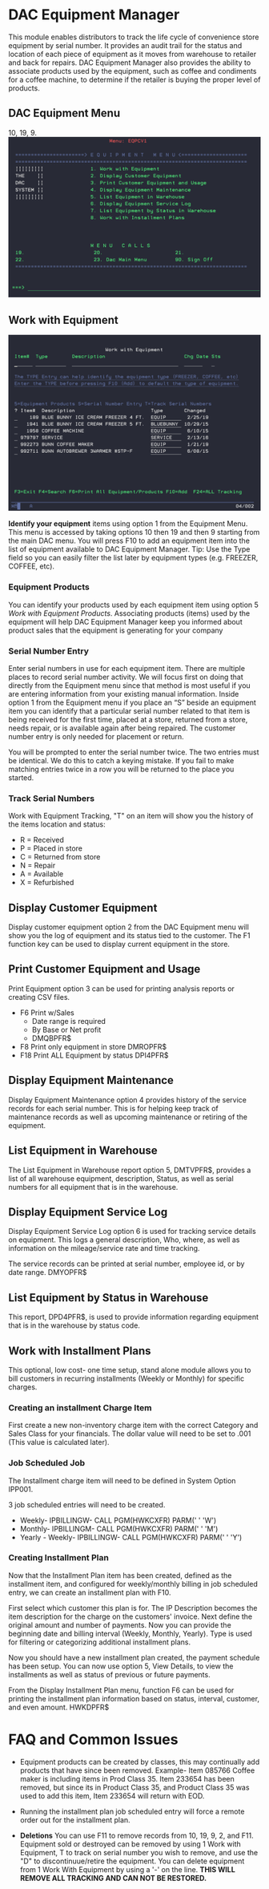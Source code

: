 # DAC Equipment Manager
This module enables distributors to track the life cycle of convenience store equipment by serial number. It provides an audit trail for the status and location of each piece of equipment as it moves from warehouse to retailer and back for repairs. DAC Equipment Manager also provides the ability to associate products used by the equipment, such as coffee and condiments for a coffee machine, to determine if the retailer is buying the proper level of products.

## DAC Equipment Menu
10, 19, 9.
![DAC Equipment Manager Menu](../images/DAC_Equipment_Manager_MainMenu.png)

## Work with Equipment   
![DAC Equipment Manager WW Equipment](../images/DAC_Equipment_Manager_WWEquipment.png)
 
**Identify your equipment** items using option 1 from the Equipment Menu. This menu is accessed by taking options 10 then 19 and then 9 starting from the main DAC menu. You will press F10 to add an equipment item into the list of equipment available to DAC Equipment Manager. Tip: Use the Type field so you can easily filter the list later by equipment types (e.g. FREEZER, COFFEE, etc). 

### Equipment Products
You can identify your products used by each equipment item using option 5 *Work with Equipment Products*. Associating products (items) used by the equipment will help DAC Equipment Manager keep you informed about product sales that the equipment is generating for your company

### Serial Number Entry
Enter serial numbers in use for each equipment item. There are multiple places to record serial number activity. We will focus first on doing that directly from the Equipment menu since that method is most useful if you are entering information from your existing manual information. Inside option 1 from the Equipment menu if you place an “S” beside an equipment item you can identify that a particular serial number related to that item is being received for the first time, placed at a store, returned from a store, needs repair, or is available again after being repaired. The customer number entry is only needed for placement or return. 

You will be prompted to enter the serial number twice. The two entries must be identical. We do this to catch a keying mistake. If you fail to make matching entries twice in a row you will be returned to the place you started. 

### Track Serial Numbers
 Work with Equipment Tracking, "T" on an item will show you the history of the items location and status:
- R = Received
- P = Placed in store
- C = Returned from store
- N = Repair
- A = Available
- X = Refurbished

## Display Customer Equipment
 Display customer equipment option 2 from the DAC Equipment menu will show you the log of equipment and its status tied to the customer. The F1 function key can be used to display current equipment in the store.

## Print Customer Equipment and Usage  
Print Equipment option 3 can be used for printing analysis reports or creating CSV files.
- F6 Print w/Sales
  - Date range is required
  - By Base or Net profit
  - DMQBPFR$
- F8 Print only equipment in store DMROPFR$
- F18 Print ALL Equipment by status DPI4PFR$

## Display Equipment Maintenance     
Display Equipment Maintenance option 4 provides history of the service records for each serial number. This is for helping keep track of maintenance records as well as upcoming maintenance or retiring of the equipment.

## List Equipment in Warehouse    
The List Equipment in Warehouse report option 5, DMTVPFR$, provides a list of all warehouse equipment, description, Status, as well as serial numbers for all equipment that is in the warehouse. 

## Display Equipment Service Log     
Display Equipment Service Log option 6 is used for tracking service details on equipment. This logs a general description, Who, where, as well as information on the mileage/service rate and time tracking. 

The service records can be printed at serial number, employee id, or by date range. DMYOPFR$

## List Equipment by Status in Warehouse
This report, DPD4PFR$, is used to provide information regarding equipment that is in the warehouse by status code.

## Work with Installment Plans   
This optional, low cost- one time setup, stand alone module allows you to bill customers in recurring installments (Weekly or Monthly) for specific charges.

### Creating an installment Charge Item
First create a new non-inventory charge item with the correct Category and Sales Class for your financials. The dollar value will need to be set to .001 (This value is calculated later).


### Job Scheduled Job
The Installment charge item will need to be defined in System Option IPP001.

3 job scheduled entries will need to be created. 
- Weekly- IPBILLINGW- CALL PGM(HWKCXFR) PARM(' ' 'W')
- Monthly- IPBILLINGM- CALL PGM(HWKCXFR) PARM(' ' 'M')
- Yearly  - Weekly- IPBILLINGW- CALL PGM(HWKCXFR) PARM(' ' 'Y')

### Creating Installment Plan
Now that the Installment Plan item has been created, defined as the installment item, and configured for weekly/monthly billing in job scheduled entry, we  can create an installment plan with F10.

First select which customer this plan is for. The IP Description becomes the item description for the charge on the customers' invoice. Next define the original amount and number of payments. Now you can provide the beginning date and billing interval (Weekly, Monthly, Yearly). Type is used for filtering or categorizing additional installment plans. 

Now you should have a new installment plan created, the payment schedule has been setup. You can now use option 5, View Details, to view the installments as well as status of previous or future payments. 

From the Display Installment Plan menu, function F6 can be used for printing the installment plan information based on status, interval, customer, and even amount. HWKDPFR$

# FAQ and Common Issues
- Equipment products can be created by classes, this may continually add products that have since been removed. Example- Item 085766 Coffee maker is including items in Prod Class 35. Item 233654 has been removed, but since its in Product Class 35, and Product Class 35 was used to add this item, Item 233654 will return with EOD. 

- Running the installment plan job scheduled entry will force a remote order out for the installment plan.

- **Deletions** You can use F11 to remove records from 10, 19, 9, 2, and F11. Equipment sold or destroyed can be removed by using 1 Work with Equipment, T to track on serial number you wish to remove, and use the "D" to discontinuue/retire the equipment. You can delete equipment from  1 Work With Equipment by using a '-' on the line. **THIS WILL REMOVE ALL TRACKING AND CAN NOT BE RESTORED.**
